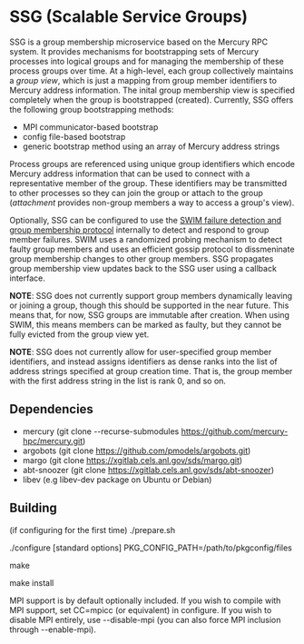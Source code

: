 # SSG (Scalable Service Groups)

SSG is a group membership microservice based on the Mercury RPC system.
It provides mechanisms for bootstrapping sets of Mercury processes into
logical groups and for managing the membership of these process groups
over time. At a high-level, each group collectively maintains a _group view_,
which is just a mapping from group member identifiers to Mercury address
information. The inital group membership view is specified completely
when the group is bootstrapped (created). Currently, SSG offers the
following group bootstrapping methods:

- MPI communicator-based bootstrap
- config file-based bootstrap
- generic bootstrap method using an array of Mercury address strings

Process groups are referenced using unique group identifiers
which encode Mercury address information that can be used to connect
with a representative member of the group. These identifiers may be
transmitted to other processes so they can join the group or attach to
the group (_attachment_ provides non-group members a way to access a
group's view). 

Optionally, SSG can be configured to use the [SWIM failure detection and
group membership protocol](http://www.cs.cornell.edu/~asdas/research/dsn02-SWIM.pdf)
internally to detect and respond to group member failures. SWIM uses a
randomized probing mechanism to detect faulty group members and uses an
efficient gossip protocol to dissmeninate group membership changes to other
group members. SSG propagates group membership view updates back to the SSG
user using a callback interface.

__NOTE__: SSG does not currently support group members dynamically leaving
or joining a group, though this should be supported in the near future.
This means that, for now, SSG groups are immutable after creation.
When using SWIM, this means members can be marked as faulty, but they
cannot be fully evicted from the group view yet.

__NOTE__: SSG does not currently allow for user-specified group member
identifiers, and instead assigns identifiers as dense ranks into the
list of address strings specified at group creation time. That is,
the group member with the first address string in the list is rank 0,
and so on.

## Dependencies

* mercury (git clone --recurse-submodules https://github.com/mercury-hpc/mercury.git)
* argobots (git clone https://github.com/pmodels/argobots.git)
* margo (git clone https://xgitlab.cels.anl.gov/sds/margo.git)
* abt-snoozer (git clone https://xgitlab.cels.anl.gov/sds/abt-snoozer)
* libev (e.g libev-dev package on Ubuntu or Debian)

## Building

(if configuring for the first time)
./prepare.sh

./configure [standard options] PKG\_CONFIG\_PATH=/path/to/pkgconfig/files

make

make install

MPI support is by default optionally included. If you wish to compile with MPI
support, set CC=mpicc (or equivalent) in configure. If you wish to disable MPI
entirely, use --disable-mpi (you can also force MPI inclusion through
--enable-mpi).
